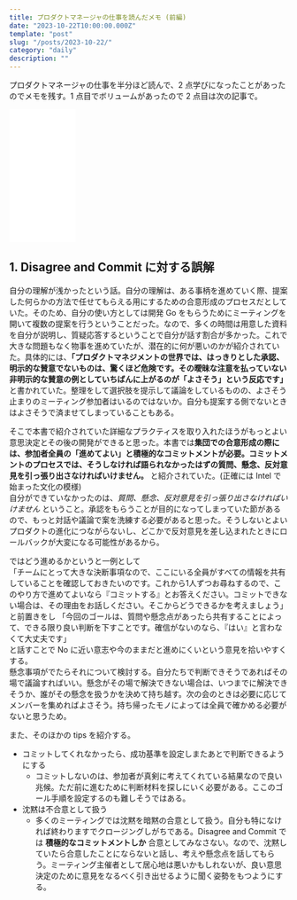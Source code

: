 ```yaml
---
title: プロダクトマネージャの仕事を読んだメモ (前編)
date: "2023-10-22T10:00:00.000Z"
template: "post"
slug: "/posts/2023-10-22/"
category: "daily"
description: ""
---
```


プロダクトマネージャの仕事を半分ほど読んで、2 点学びになったことがあったのでメモを残す。1 点目でボリュームがあったので 2 点目は次の記事で。  

<iframe sandbox="allow-popups allow-scripts allow-modals allow-forms allow-same-origin" style="width:120px;height:240px;" marginwidth="0" marginheight="0" scrolling="no" frameborder="0" src="//rcm-fe.amazon-adsystem.com/e/cm?lt1=_blank&bc1=000000&IS2=1&bg1=FFFFFF&fc1=000000&lc1=0000FF&t=parkour12019-22&language=ja_JP&o=9&p=8&l=as4&m=amazon&f=ifr&ref=as_ss_li_til&asins=4798179728&linkId=2b5b7afe165086ac5f301f89778ebc21"></iframe>

## 1. Disagree and Commit に対する誤解

自分の理解が浅かったという話。自分の理解は、ある事柄を進めていく際、提案した何らかの方法で任せてもらえる用にするための合意形成のプロセスだとしていた。そのため、自分の使い方としては開発 Go をもらうためにミーティングを開いて複数の提案を行うということだった。なので、多くの時間は用意した資料を自分が説明し、質疑応答するということで自分が話す割合が多かった。これで大きな問題もなく物事を進めていたが、潜在的に何が悪いのかが紹介されていた。具体的には、**「プロダクトマネジメントの世界では、はっきりとした承認、明示的な賛意でないものは、驚くほど危険です。その曖昧な注意を払っていない非明示的な賛意の例としていちばんに上がるのが「よさそう」という反応です」** と書かれていた。整理をして選択肢を提示して議論をしているものの、よさそう止まりのミーティング参加者はいるのではないか。自分も提案する側でないときはよさそうで済ませてしまっていることもある。  

そこで本書で紹介されていた詳細なプラクティスを取り入れたほうがもっとよい意思決定とその後の開発ができると思った。本書では**集団での合意形成の際には、参加者全員の「進めてよい」と積極的なコミットメントが必要。コミットメントのプロセスでは、そうしなければ語られなかったはずの質問、懸念、反対意見を引っ張り出さなければいけません。** と紹介されていた。(正確には Intel で始まった文化の模様)   
自分ができていなかったのは、*質問、懸念、反対意見を引っ張り出さなければいけません* ということ。承認をもらうことが目的になってしまっていた節があるので、もっと対話や議論で案を洗練する必要があると思った。そうしないとよいプロダクトの進化につながらないし、どこかで反対意見を差し込まれたときにロールバックが大変になる可能性があるから。  

ではどう進めるかというと一例として  
「チームにとって大きな決断事項なので、ここにいる全員がすべての情報を共有していることを確認しておきたいのです。これから1人ずつお尋ねするので、このやり方で進めてよいなら『コミットする』とお答えください。コミットできない場合は、その理由をお話しください。そこからどうできるかを考えましょう」  
と前置きをし
「今回のゴールは、質問や懸念点があったら共有することによって、できる限り良い判断を下すことです。確信がないのなら、『はい』と言わなくて大丈夫です」  
と話すことで No に近い意志や今のままだと進めにくいという意見を拾いやすくする。  
懸念事項がでたらそれについて検討する。自分たちで判断できそうであればその場で議論すればいい。懸念がその場で解決できない場合は、いつまでに解決できそうか、誰がその懸念を扱うかを決めて持ち越す。次の会のときは必要に応じてメンバーを集めればよさそう。持ち帰ったモノによっては全員で確かめる必要がないと思うため。

また、そのほかの tips を紹介する。

- コミットしてくれなかったら、成功基準を設定しまたあとで判断できるようにする
  - コミットしないのは、参加者が真剣に考えてくれている結果なので良い兆候。ただ前に進むために判断材料を探しにいく必要がある。ここのゴール手順を設定するのも難しそうではある。
- 沈黙は不合意として扱う
  - 多くのミーティングでは沈黙を暗黙の合意として扱う。自分も特になければ終わりますでクロージングしがちである。Disagree and Commit では **積極的なコミットメントしか** 合意としてみなさない。なので、沈黙していたら合意したことにならないと話し、考えや懸念点を話してもらう。ミーティング主催者として居心地は悪いかもしれないが、良い意思決定のために意見をなるべく引き出せるように聞く姿勢をもつようにする。

